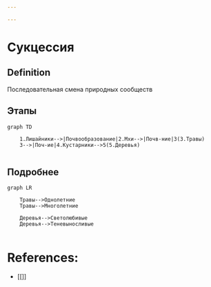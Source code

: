 ```yaml
---

---
```

# Сукцессия
## Definition
Последовательная смена природных сообществ
## Этапы
```mermaid
graph TD

	1.Лишайники-->|Почвообразование|2.Мхи-->|Почв-ние|3(3.Травы)
	3-->|Поч-ие|4.Кустарники-->5(5.Деревья)
	
```
## Подробнее
```mermaid
graph LR
	
	Травы-->Однолетние
	Травы-->Многолетние
	
	Деревья-->Светолюбивые
	Деревья-->Теневыносливые
	
```
# References:
- [[]]